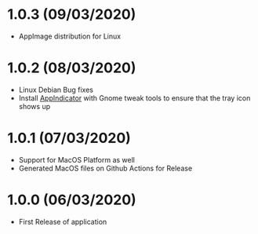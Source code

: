 # 1.0.3 (09/03/2020)
* AppImage distribution for Linux

# 1.0.2 (08/03/2020)
* Linux Debian Bug fixes
* Install [AppIndicator](https://extensions.gnome.org/extension/615/appindicator-support/) with Gnome tweak tools to ensure that the tray icon shows up

# 1.0.1 (07/03/2020)
* Support for MacOS Platform as well
* Generated MacOS files on Github Actions for Release

# 1.0.0 (06/03/2020)
* First Release of application